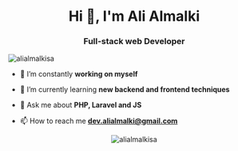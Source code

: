<h1 align="center">Hi 👋, I'm Ali Almalki</h1>
<h3 align="center">Full-stack web Developer</h3>

<p align="left"> <img src="https://komarev.com/ghpvc/?username=alialmalkisa&label=Profile%20views&color=0e75b6&style=plastic" alt="alialmalkisa" /> </p>

- 🔭 I’m constantly **working on myself**

- 🌱 I’m currently learning **new backend and frontend techniques**

- 💬 Ask me about **PHP, Laravel and JS**

- 📫 How to reach me **dev.alialmalki@gmail.com**

<p align="center"><img src="https://github-contribution-stats.vercel.app/api/?username=alialmalkisa" alt="alialmalkisa" /></p>
